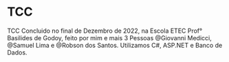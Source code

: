 # TCC
TCC Concluido no final de Dezembro de 2022, na Escola ETEC Prof° Basilides de Godoy, feito por mim e mais 3 Pessoas @Giovanni Medicci, @Samuel Lima e @Robson dos Santos. Utilizamos C#, ASP.NET e Banco de Dados.
